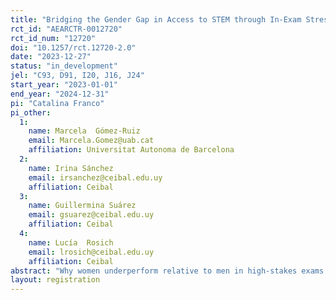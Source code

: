 ```yaml
---
title: "Bridging the Gender Gap in Access to STEM through In-Exam Stress Management"
rct_id: "AEARCTR-0012720"
rct_id_num: "12720"
doi: "10.1257/rct.12720-2.0"
date: "2023-12-27"
status: "in_development"
jel: "C93, D91, I20, J16, J24"
start_year: "2023-01-01"
end_year: "2024-12-31"
pi: "Catalina Franco"
pi_other:
  1:
    name: Marcela  Gómez-Ruiz
    email: Marcela.Gomez@uab.cat
    affiliation: Universitat Autonoma de Barcelona
  2:
    name: Irina Sánchez
    email: irsanchez@ceibal.edu.uy
    affiliation: Ceibal
  3:
    name: Guillermina Suárez
    email: gsuarez@ceibal.edu.uy
    affiliation: Ceibal
  4:
    name: Lucía  Rosich
    email: lrosich@ceibal.edu.uy
    affiliation: Ceibal
abstract: "Why women underperform relative to men in high-stakes exams while excelling under lower stakes remains a puzzle. Previous research suggests differential responses to pressure as an explanation. We evaluate the impact of a unique intervention assigning STEM program applicants in Uruguay to in-exam stress management exercises involving positive stress interpretation and a brief meditation. The 2023 intervention was implemented by Ceibal, the agency in charge of the program. In 2024, we partner with Ceibal to collect a new wave of data. We will evaluate the impact of the same intervention with the population of applicants to the program, who will be women only in 2024. The  2024 intervention contains three treatment arms, randomly assigned within the 4 versions of the online test that applicants take to be considered for admission. The treatment arms, including the order of the test subjects, are as follows: T1 (Stress reappraisal exercise, verbal, math, meditation, concentration, logic); T2 (Stress reappraisal exercise, math, verbal, meditation, concentration, logic), C (Verbal, math, concentration, logic). We collect a series of survey questions at the end of the test to shed light on mechanisms."
layout: registration
---
```


